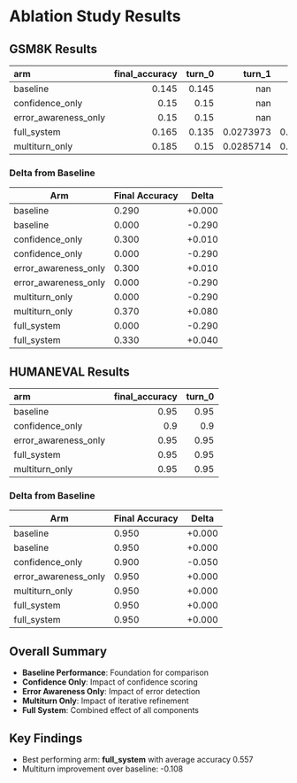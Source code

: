# Ablation Study Results

## GSM8K Results

| arm                  |   final_accuracy |   turn_0 |      turn_1 |      turn_2 |
|:---------------------|-----------------:|---------:|------------:|------------:|
| baseline             |            0.145 |    0.145 | nan         | nan         |
| confidence_only      |            0.15  |    0.15  | nan         | nan         |
| error_awareness_only |            0.15  |    0.15  | nan         | nan         |
| full_system          |            0.165 |    0.135 |   0.0273973 |   0.0144928 |
| multiturn_only       |            0.185 |    0.15  |   0.0285714 |   0.0227273 |

### Delta from Baseline

| Arm | Final Accuracy | Delta |
|-----|---------------|-------|
| baseline | 0.290 | +0.000 |
| baseline | 0.000 | -0.290 |
| confidence_only | 0.300 | +0.010 |
| confidence_only | 0.000 | -0.290 |
| error_awareness_only | 0.300 | +0.010 |
| error_awareness_only | 0.000 | -0.290 |
| multiturn_only | 0.000 | -0.290 |
| multiturn_only | 0.370 | +0.080 |
| full_system | 0.000 | -0.290 |
| full_system | 0.330 | +0.040 |

## HUMANEVAL Results

| arm                  |   final_accuracy |   turn_0 |
|:---------------------|-----------------:|---------:|
| baseline             |             0.95 |     0.95 |
| confidence_only      |             0.9  |     0.9  |
| error_awareness_only |             0.95 |     0.95 |
| full_system          |             0.95 |     0.95 |
| multiturn_only       |             0.95 |     0.95 |

### Delta from Baseline

| Arm | Final Accuracy | Delta |
|-----|---------------|-------|
| baseline | 0.950 | +0.000 |
| baseline | 0.950 | +0.000 |
| confidence_only | 0.900 | -0.050 |
| error_awareness_only | 0.950 | +0.000 |
| multiturn_only | 0.950 | +0.000 |
| full_system | 0.950 | +0.000 |
| full_system | 0.950 | +0.000 |

## Overall Summary

- **Baseline Performance**: Foundation for comparison
- **Confidence Only**: Impact of confidence scoring
- **Error Awareness Only**: Impact of error detection
- **Multiturn Only**: Impact of iterative refinement
- **Full System**: Combined effect of all components

## Key Findings

- Best performing arm: **full_system** with average accuracy 0.557
- Multiturn improvement over baseline: -0.108
